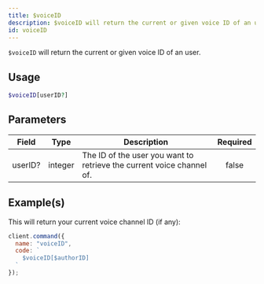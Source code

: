 ```yaml
---
title: $voiceID
description: $voiceID will return the current or given voice ID of an user.
id: voiceID
---
```


`$voiceID` will return the current or given voice ID of an user.

## Usage

```php
$voiceID[userID?]
```

## Parameters

| Field   | Type    | Description                                                           | Required |
| ------- | ------- | --------------------------------------------------------------------- | :------: |
| userID? | integer | The ID of the user you want to retrieve the current voice channel of. |  false   |

## Example(s)

This will return your current voice channel ID (if any):

```javascript
client.command({
  name: "voiceID",
  code: `
    $voiceID[$authorID]
  `
});
```
